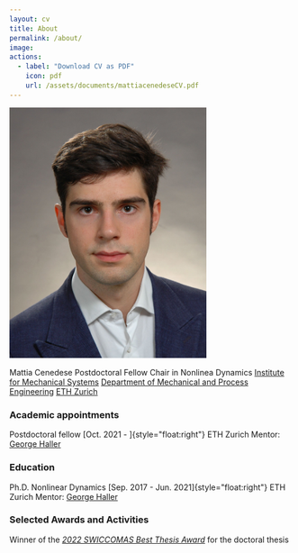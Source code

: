 ```yaml
---
layout: cv
title: About
permalink: /about/
image: 
actions:
  - label: "Download CV as PDF"
    icon: pdf
    url: /assets/documents/mattiacenedeseCV.pdf
---
```


<img src="/assets/images/mattiacenedese.jpg" width="350">

Mattia Cenedese
Postdoctoral Fellow
Chair in Nonlinea Dynamics
[Institute for Mechanical Systems](https://imes.ethz.ch/)
[Department of Mechanical and Process Engineering](https://mavt.ethz.ch/)
[ETH Zurich](https://ethz.ch/en.html)

### Academic appointments
Postdoctoral fellow [Oct. 2021 - ]{style="float:right"}
ETH Zurich
Mentor: [George Haller](https://georgehaller.com)

### Education
Ph.D. Nonlinear Dynamics [Sep. 2017 - Jun. 2021]{style="float:right"}
ETH Zurich
Mentor: [George Haller](https://georgehaller.com)

### Selected Awards and Activities
Winner of the [*2022 SWICCOMAS Best Thesis Award*](https://swiccomas.ch/awards/) for the doctoral thesis

